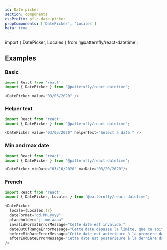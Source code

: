 ```yaml
---
id: Date picker
section: components
cssPrefix: pf-c-date-picker
propComponents: ['DatePicker', 'Locales']
beta: true
---
```


import { DatePicker, Locales } from '@patternfly/react-datetime';

## Examples
### Basic
```js
import React from 'react';
import { DatePicker } from '@patternfly/react-datetime';

<DatePicker value="03/05/2020" />
```

### Helper text
```js
import React from 'react';
import { DatePicker } from '@patternfly/react-datetime';

<DatePicker value="03/05/2020" helperText="Select a date." />
```

### Min and max date
```js
import React from 'react';
import { DatePicker } from '@patternfly/react-datetime';

<DatePicker minDate="03/16/2020" maxDate="03/20/2020"/>
```

### French

```js
import React from 'react';
import { DatePicker, Locales } from '@patternfly/react-datetime';

<DatePicker 
  locale={Locales.fr}
  dateFormat="dd.MM.yyyy" 
  placeholder="jj.mm.aaaa"
  invalidFormatErrorMessage="Cette date est invalide."
  dateOutOfRangeErrorMessage="Cette date dépasse la limite, que ce soit en borne inférieure ou supérieure."
  beforeMinDateErrorMessage="Cette date est antérieure à la première date valide."
  afterEndDateErrorMessage="Cette date est postérieure à la dernière date valide."
/>
```
